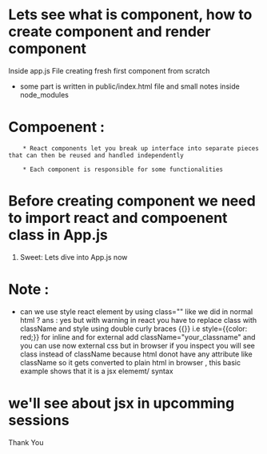 # Lets see what is component,  how to create component and render component


Inside app.js File creating fresh first component from scratch

* some part is written in public/index.html file and small notes inside node_modules

# Compoenent : 
        * React components let you break up interface into separate pieces that can then be reused and handled independently

        * Each component is responsible for some functionalities

# Before creating component we need to import react and compoenent class in App.js

1) Sweet: Lets dive into App.js now

# Note : 

* can we use style react element by using class="" like we did in normal html ? ans : yes but with warning in react you have to replace class with className and style using double curly braces {{}} i.e style={{color: red;}} for inline and for external add className="your_classname" and you can use now external css but in browser if you inspect you will see class instead of className because html donot have any attribute like className so it gets converted to plain html in browser , this basic example shows that it is a jsx elememt/ syntax


# we'll see about jsx in upcomming sessions 


<attr> Thank You </attr>